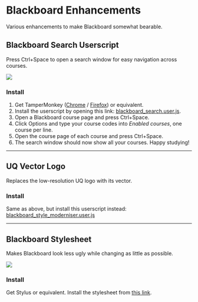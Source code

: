 # Blackboard Enhancements

Various enhancements to make Blackboard somewhat bearable.

## Blackboard Search Userscript
Press Ctrl+Space to open a search window for easy navigation across courses.

![](https://i.imgur.com/FYmdiet.png)

### Install
1. Get TamperMonkey 
([Chrome](https://chrome.google.com/webstore/detail/tampermonkey/dhdgffkkebhmkfjojejmpbldmpobfkfo) 
/ [Firefox](https://addons.mozilla.org/en-US/firefox/addon/tampermonkey/)) or equivalent.
2. Install the userscript by opening this link: [blackboard_search.user.js](https://github.com/KentonLam/Blackboard-Enhancements/raw/master/dist/blackboard_search.user.js).
3. Open a Blackboard course page and press Ctrl+Space.
4. Click Options and type your course codes into _Enabled courses_, one course per line.
5. Open the course page of each course and press Ctrl+Space.
6. The search window should now show all your courses. Happy studying!

-----------------------------------

## UQ Vector Logo
Replaces the low-resolution UQ logo with its vector. 

### Install
Same as above, but install this userscript instead: 
[blackboard_style_moderniser.user.js](https://github.com/KentonLam/Blackboard-Enhancements/raw/master/src/blackboard_style_moderniser.user.js)

-----------------------------------

## Blackboard Stylesheet
Makes Blackboard look less ugly while changing as little as possible.

![](https://i.imgur.com/VOVolNY.png)

### Install
Get Stylus or equivalent. Install the stylesheet from [this link](https://github.com/KentonLam/Blackboard-Enhancements/raw/master/src/blackboard_style.user.css).
